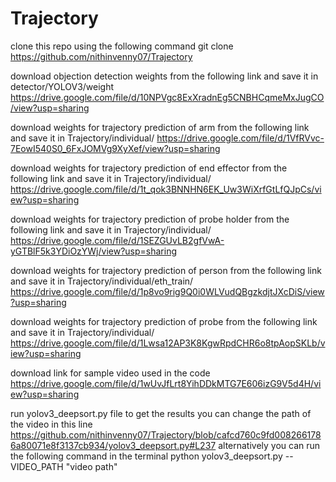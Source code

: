 # Trajectory
clone this repo using the following command
git clone  https://github.com/nithinvenny07/Trajectory 

download objection detection weights from the following link and save it in detector/YOLOV3/weight 
https://drive.google.com/file/d/10NPVgc8ExXradnEg5CNBHCqmeMxJugCO/view?usp=sharing 

download weights for trajectory prediction of arm from the following link and save it in Trajectory/individual/ 
https://drive.google.com/file/d/1VfRVvc-7EowI540S0_6FxJOMVg9XyXef/view?usp=sharing 

download weights for trajectory prediction of end effector from the following link and save it in Trajectory/individual/ 
https://drive.google.com/file/d/1t_qok3BNNHN6EK_Uw3WiXrfGtLfQJpCs/view?usp=sharing 

download weights for trajectory prediction of probe holder from the following link and save it in Trajectory/individual/ 
https://drive.google.com/file/d/1SEZGUvLB2gfVwA-yGTBlF5k3YDiOzYWj/view?usp=sharing 

download weights for trajectory prediction of person from the following link and save it in Trajectory/individual/eth_train/ 
https://drive.google.com/file/d/1p8vo9rig9Q0i0WLVudQBgzkdjtJXcDiS/view?usp=sharing

download weights for trajectory prediction of probe from the following link and save it in Trajectory/individual/
https://drive.google.com/file/d/1Lwsa12AP3K8KgwRpdCHR6o8tpAopSKLb/view?usp=sharing 
 
download link for sample video used in the code
https://drive.google.com/file/d/1wUvJfLrt8YihDDkMTG7E606izG9V5d4H/view?usp=sharing

run yolov3_deepsort.py file to get the results 
you can change the path of the video in this line https://github.com/nithinvenny07/Trajectory/blob/cafcd760c9fd0082661786a80071e8f3137cb934/yolov3_deepsort.py#L237 
alternatively you can run the following command in the terminal
python yolov3_deepsort.py --VIDEO_PATH "video path"
